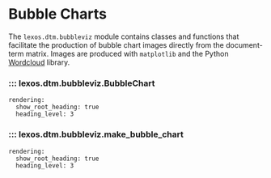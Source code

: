 # Bubble Charts

The `lexos.dtm.bubbleviz` module contains classes and functions that facilitate the production of bubble chart images directly from the document-term matrix. Images are produced with `matplotlib` and the Python [Wordcloud](https://amueller.github.io/word_cloud/) library.

### ::: lexos.dtm.bubbleviz.BubbleChart
    rendering:
      show_root_heading: true
      heading_level: 3

### ::: lexos.dtm.bubbleviz.make_bubble_chart
    rendering:
      show_root_heading: true
      heading_level: 3

